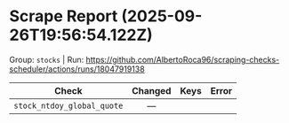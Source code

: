 # Scrape Report (2025-09-26T19:56:54.122Z)

Group: `stocks`  |  Run: https://github.com/AlbertoRoca96/scraping-checks-scheduler/actions/runs/18047919138

| Check | Changed | Keys | Error |
|---|:---:|:--|:--|
| `stock_ntdoy_global_quote` | — |  |  |

